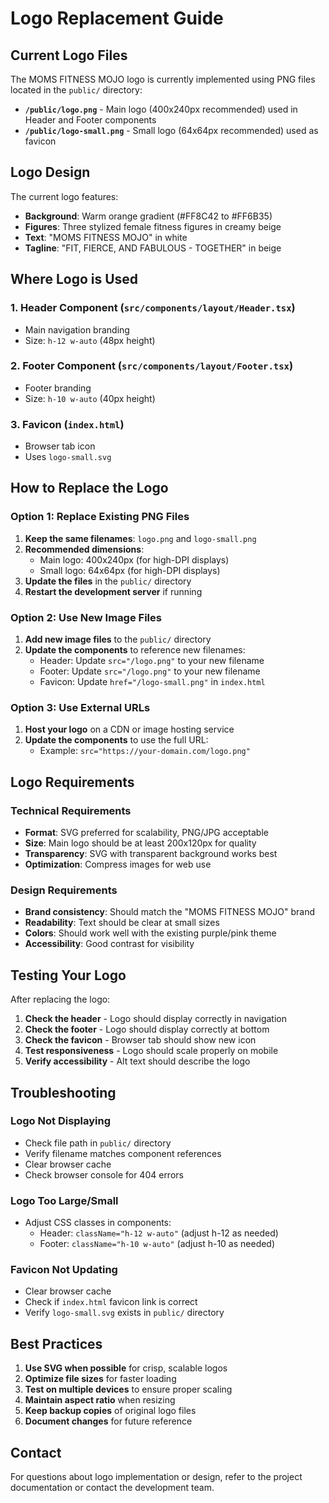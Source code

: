 # Logo Replacement Guide

## Current Logo Files

The MOMS FITNESS MOJO logo is currently implemented using PNG files located in the `public/` directory:

- **`/public/logo.png`** - Main logo (400x240px recommended) used in Header and Footer components
- **`/public/logo-small.png`** - Small logo (64x64px recommended) used as favicon

## Logo Design

The current logo features:
- **Background**: Warm orange gradient (#FF8C42 to #FF6B35)
- **Figures**: Three stylized female fitness figures in creamy beige
- **Text**: "MOMS FITNESS MOJO" in white
- **Tagline**: "FIT, FIERCE, AND FABULOUS - TOGETHER" in beige

## Where Logo is Used

### 1. Header Component (`src/components/layout/Header.tsx`)
- Main navigation branding
- Size: `h-12 w-auto` (48px height)

### 2. Footer Component (`src/components/layout/Footer.tsx`)
- Footer branding
- Size: `h-10 w-auto` (40px height)

### 3. Favicon (`index.html`)
- Browser tab icon
- Uses `logo-small.svg`

## How to Replace the Logo

### Option 1: Replace Existing PNG Files
1. **Keep the same filenames**: `logo.png` and `logo-small.png`
2. **Recommended dimensions**: 
   - Main logo: 400x240px (for high-DPI displays)
   - Small logo: 64x64px (for high-DPI displays)
3. **Update the files** in the `public/` directory
4. **Restart the development server** if running

### Option 2: Use New Image Files
1. **Add new image files** to the `public/` directory
2. **Update the components** to reference new filenames:
   - Header: Update `src="/logo.png"` to your new filename
   - Footer: Update `src="/logo.png"` to your new filename
   - Favicon: Update `href="/logo-small.png"` in `index.html`

### Option 3: Use External URLs
1. **Host your logo** on a CDN or image hosting service
2. **Update the components** to use the full URL:
   - Example: `src="https://your-domain.com/logo.png"`

## Logo Requirements

### Technical Requirements
- **Format**: SVG preferred for scalability, PNG/JPG acceptable
- **Size**: Main logo should be at least 200x120px for quality
- **Transparency**: SVG with transparent background works best
- **Optimization**: Compress images for web use

### Design Requirements
- **Brand consistency**: Should match the "MOMS FITNESS MOJO" brand
- **Readability**: Text should be clear at small sizes
- **Colors**: Should work well with the existing purple/pink theme
- **Accessibility**: Good contrast for visibility

## Testing Your Logo

After replacing the logo:
1. **Check the header** - Logo should display correctly in navigation
2. **Check the footer** - Logo should display correctly at bottom
3. **Check the favicon** - Browser tab should show new icon
4. **Test responsiveness** - Logo should scale properly on mobile
5. **Verify accessibility** - Alt text should describe the logo

## Troubleshooting

### Logo Not Displaying
- Check file path in `public/` directory
- Verify filename matches component references
- Clear browser cache
- Check browser console for 404 errors

### Logo Too Large/Small
- Adjust CSS classes in components:
  - Header: `className="h-12 w-auto"` (adjust h-12 as needed)
  - Footer: `className="h-10 w-auto"` (adjust h-10 as needed)

### Favicon Not Updating
- Clear browser cache
- Check if `index.html` favicon link is correct
- Verify `logo-small.svg` exists in `public/` directory

## Best Practices

1. **Use SVG when possible** for crisp, scalable logos
2. **Optimize file sizes** for faster loading
3. **Test on multiple devices** to ensure proper scaling
4. **Maintain aspect ratio** when resizing
5. **Keep backup copies** of original logo files
6. **Document changes** for future reference

## Contact

For questions about logo implementation or design, refer to the project documentation or contact the development team.
